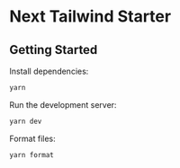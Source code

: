 # Next Tailwind Starter

## Getting Started

Install dependencies:

```bash
yarn
```

Run the development server:

```bash
yarn dev
```

Format files:

```bash
yarn format
```
